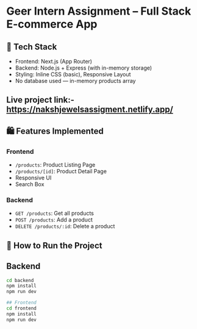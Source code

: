 # Geer Intern Assignment – Full Stack E-commerce App

## 🧩 Tech Stack
- Frontend: Next.js (App Router)
- Backend: Node.js + Express (with in-memory storage)
- Styling: Inline CSS (basic), Responsive Layout
- No database used — in-memory products array

## Live project link:- https://nakshjewelsassigment.netlify.app/


## 🛍 Features Implemented

### Frontend
- `/products`: Product Listing Page
- `/products/[id]`: Product Detail Page
- Responsive UI
- Search Box

### Backend
- `GET /products`: Get all products
- `POST /products`: Add a product
- `DELETE /products/:id`: Delete a product

## 🚀 How to Run the Project

## Backend
```bash
cd backend
npm install
npm run dev

## Frontend
cd frontend
npm install
npm run dev

